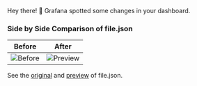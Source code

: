 Hey there! 🎉
Grafana spotted some changes in your dashboard.


### Side by Side Comparison of file.json
| Before | After |
|----------|---------|
| ![Before](https://cdn2.thecatapi.com/images/99c.jpg) | ![Preview](https://cdn2.thecatapi.com/images/99c.jpg) |


See the [original](http://grafana/d/uid) and [preview](http://grafana/admin/preview) of file.json.






